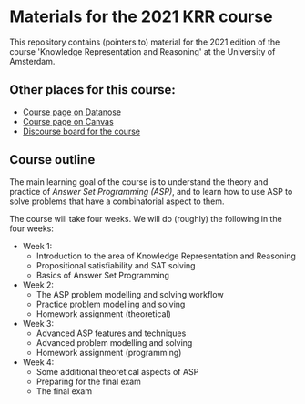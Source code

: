 # Materials for the 2021 KRR course
This repository contains (pointers to) material for the 2021 edition of the course 'Knowledge Representation and Reasoning' at the University of Amsterdam.

## Other places for this course:
- [Course page on Datanose](https://datanose.nl/#course[89408])
- [Course page on Canvas](https://canvas.uva.nl/courses/21424)
- [Discourse board for the course](TODO)

## Course outline
The main learning goal of the course is to understand the theory and practice of *Answer Set Programming (ASP)*, and to learn how to use ASP to solve problems that have a combinatorial aspect to them.

The course will take four weeks.
We will do (roughly) the following in the four weeks:
- Week 1:
  - Introduction to the area of Knowledge Representation and Reasoning
  - Propositional satisfiability and SAT solving
  - Basics of Answer Set Programming
- Week 2:
  - The ASP problem modelling and solving workflow
  - Practice problem modelling and solving
  - Homework assignment (theoretical)
- Week 3:
  - Advanced ASP features and techniques
  - Advanced problem modelling and solving
  - Homework assignment (programming)
- Week 4:
  - Some additional theoretical aspects of ASP
  - Preparing for the final exam
  - The final exam
